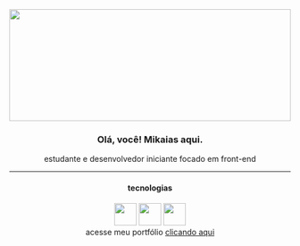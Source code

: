 <img width="100%" height="200px" src="https://media.discordapp.net/attachments/989144638952710166/989144841243996201/IMG_20220622_084917.png"/>
<div>
  <h3 align="center">Olá, você! Mikaias aqui.</h3>
  <p align="center">estudante e desenvolvedor iniciante focado em front-end</p>
</div>
<hr/>
<div align="center">
  <h4>tecnologias</h4>
  <img style="display: inline-block;" width="40px" src="https://cdn.jsdelivr.net/gh/devicons/devicon/icons/html5/html5-plain-wordmark.svg"/>
  <img style="display: inline-block;" width="40px" src="https://cdn.jsdelivr.net/gh/devicons/devicon/icons/css3/css3-plain-wordmark.svg"/>
  <img style="display: inline-block;" width="40px" src="https://cdn.jsdelivr.net/gh/devicons/devicon/icons/javascript/javascript-plain.svg" />
</div>
<div align="center">
    acesse meu portfólio <a href="https://mikayas.github.io/portfolio" target="_blank">clicando aqui</a> 
</div>
          
<!--
**mikayas/mikayas** is a ✨ _special_ ✨ repository because its `README.md` (this file) appears on your GitHub profile.

Here are some ideas to get you started:

- 🔭 I’m currently working on ...
- 🌱 I’m currently learning ...
- 👯 I’m looking to collaborate on ...
- 🤔 I’m looking for help with ...
- 💬 Ask me about ...
- 📫 How to reach me: ...
- 😄 Pronouns: ...
- ⚡ Fun fact: ...
-->
